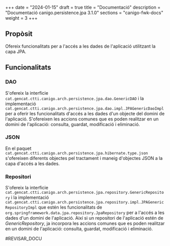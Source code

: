 +++
date        = "2024-01-15"
draft        = true
title       = "Documentació"
description = "Documentació canigo.persistence.jpa 3.1.0"
sections    = "canigo-fwk-docs"
weight      = 3
+++

## Propòsit

Ofereix funcionalitats per a l'accés a les dades de l'aplicació utilitzant la capa JPA.

## Funcionalitats

### DAO

S'ofereix la interficie `cat.gencat.ctti.canigo.arch.persistence.jpa.dao.GenericDAO` i la implementació `cat.gencat.ctti.canigo.arch.persistence.jpa.dao.impl.JPAGenericDaoImpl` per a oferir les funcionalitats d'accés a les dades d'un objecte del domini de l'aplicació. S'ofereixen les accions comunes que es poden realitzar en un domini de l'aplicació: consulta, guardat, modificació i eliminació.

### JSON

En el paquet `cat.gencat.ctti.canigo.arch.persistence.jpa.hibernate.type.json` s'ofereixen diferents objectes pel tractament i maneig d'objectes JSON a la capa d'accés a les dades.

### Repositori

S'ofereix la interficie `cat.gencat.ctti.canigo.arch.persistence.jpa.repository.GenericRepository` i la implementació `cat.gencat.ctti.canigo.arch.persistence.jpa.repository.impl.JPAGenericRepositoryImpl` que estén les funcionalitats de `org.springframework.data.jpa.repository.JpaRepository` per a l'accés a les dades d'un domini de l'aplicació. Així si un repositori de l'aplicació estén de *GenericRepository*, ja incorpora les accions comunes que es poden realitzar en un domini de l'aplicació: consulta, guardat, modificació i eliminació.


#REVISAR_DOCU